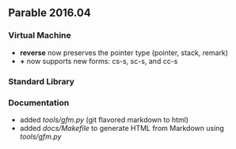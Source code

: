 ## Parable 2016.04

### Virtual Machine

* **reverse** now preserves the pointer type (pointer, stack, remark)
* **+** now supports new forms: cs-s, sc-s, and cc-s

### Standard Library


### Documentation

* added *tools/gfm.py* (git flavored markdown to html)
* added *docs/Makefile* to generate HTML from Markdown using *tools/gfm.py*

